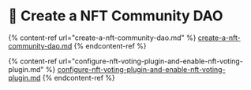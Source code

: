 # 🎨 Create a NFT Community DAO

{% content-ref url="create-a-nft-community-dao.md" %}
[create-a-nft-community-dao.md](create-a-nft-community-dao.md)
{% endcontent-ref %}

{% content-ref url="configure-nft-voting-plugin-and-enable-nft-voting-plugin.md" %}
[configure-nft-voting-plugin-and-enable-nft-voting-plugin.md](configure-nft-voting-plugin-and-enable-nft-voting-plugin.md)
{% endcontent-ref %}
